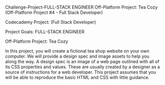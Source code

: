 Challenge-Project-FULL-STACK ENGINEER
Off-Platform Project: Tea Cozy (Off-Platform Project #4 - Full Stack Developer)

Codecademy Project: (Full Stack Developer)

Project Goals: FULL-STACK ENGINEER

Off-Platform Project: Tea Cozy

In this project, you will create a fictional tea shop website on your own computer.
We will provide a design spec and image assets to help you along the way. 
A design spec is an image of a web page outlined with all of its CSS properties and values. 
These are usually created by a designer as a source of instructions for a web developer. 
This project assumes that you will be able to reproduce the basic HTML and CSS with little guidance.
